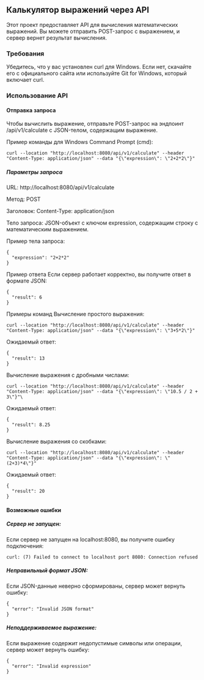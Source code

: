 ## Калькулятор выражений через API
Этот проект предоставляет API для вычисления математических выражений. Вы можете отправить POST-запрос с выражением, и сервер вернет результат вычисления.

### Требования
Убедитесь, что у вас установлен curl для Windows. Если нет, скачайте его с официального сайта или используйте Git for Windows, который включает curl.

### Использование API
#### Отправка запроса
Чтобы вычислить выражение, отправьте POST-запрос на эндпоинт /api/v1/calculate с JSON-телом, содержащим выражение.

Пример команды для Windows Command Prompt (cmd):

```
curl --location "http://localhost:8080/api/v1/calculate" --header "Content-Type: application/json" --data "{\"expression\": \"2+2*2\"}"
```
##### Параметры запроса
URL: http://localhost:8080/api/v1/calculate

Метод: POST

Заголовок: Content-Type: application/json

Тело запроса: JSON-объект с ключом expression, содержащим строку с математическим выражением.

Пример тела запроса:

```
{
  "expression": "2+2*2"
}
```
Пример ответа
Если сервер работает корректно, вы получите ответ в формате JSON:

```
{
  "result": 6
}
```
Примеры команд
Вычисление простого выражения:

```
curl --location "http://localhost:8080/api/v1/calculate" --header "Content-Type: application/json" --data "{\"expression\": \"3+5*2\"}"
```
Ожидаемый ответ:
```
{
  "result": 13
}
```
Вычисление выражения с дробными числами:
```
curl --location "http://localhost:8080/api/v1/calculate" --header "Content-Type: application/json" --data "{\"expression\": \"10.5 / 2 + 3\"}"\
```
Ожидаемый ответ:
```
{
  "result": 8.25
}
```
Вычисление выражения со скобками:
```
curl --location "http://localhost:8080/api/v1/calculate" --header "Content-Type: application/json" --data "{\"expression\": \"(2+3)*4\"}"
```
Ожидаемый ответ:
```
{
  "result": 20
}
```
#### Возможные ошибки
##### Cервер не запущен:
Если сервер не запущен на localhost:8080, вы получите ошибку подключения:
```
curl: (7) Failed to connect to localhost port 8080: Connection refused
```
##### Неправильный формат JSON:
Если JSON-данные неверно сформированы, сервер может вернуть ошибку:
```
{
  "error": "Invalid JSON format"
}
```
##### Неподдерживаемое выражение:
Если выражение содержит недопустимые символы или операции, сервер может вернуть ошибку:
```
{
  "error": "Invalid expression"
}
```